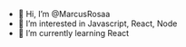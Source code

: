 - 👋 Hi, I’m @MarcusRosaa
- 👀 I’m interested in Javascript, React, Node
- 🌱 I’m currently learning React

<!---
MarcusRosaa/MarcusRosaa is a ✨ special ✨ repository because its `README.md` (this file) appears on your GitHub profile.
You can click the Preview link to take a look at your changes.
--->
